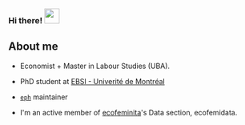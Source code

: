 ### Hi there! <img src="https://raw.githubusercontent.com/MartinHeinz/MartinHeinz/master/wave.gif" width="30px">

## About me 

- Economist + Master in Labour Studies (UBA).
  
- PhD student at [EBSI - Univerité de Montréal](https://ebsi.umontreal.ca/programmes-cours/cycles-superieurs/doctorat-en-sciences-information/)

- [`eph`](https://github.com/ropensci/eph) maintainer

- I'm an active member of [ecofeminita](https://ecofeminita.com/?v=5b61a1b298a0)'s Data section, ecofemidata.



